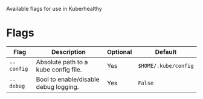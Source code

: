 Available flags for use in Kuberhealthy

# Flags

|Flag|Description|Optional|Default|
|---|---|---|---|
|`--config`|Absolute path to a kube config file.|Yes| `$HOME/.kube/config`|
|`--debug`|Bool to enable/disable debug logging.|Yes|`False`|
